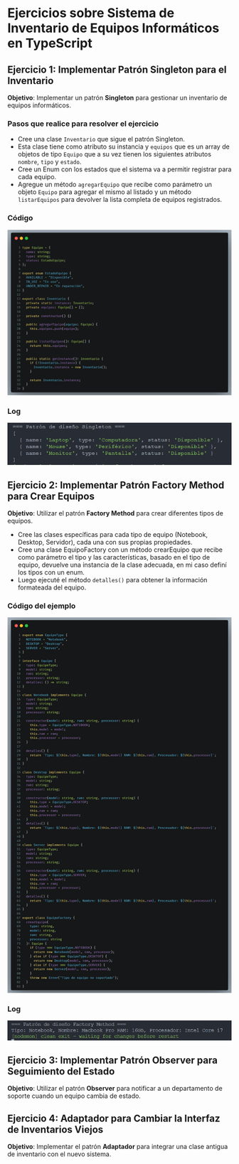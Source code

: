 
# Ejercicios sobre Sistema de Inventario de Equipos Informáticos en TypeScript

## Ejercicio 1: Implementar Patrón Singleton para el Inventario

**Objetivo**: Implementar un patrón **Singleton** para gestionar un inventario de equipos informáticos.

### Pasos que realice para resolver el ejercicio

- Cree una clase `Inventario` que sigue el patrón Singleton.
- Esta clase tiene como atributo su instancia y `equipos` que es un array de objetos de tipo `Equipo` que a su vez tienen los siguientes atributos `nombre`, `tipo` y `estado`.
- Cree un Enum con los estados que el sistema va a permitir registrar para cada equipo.
- Agregue un método `agregarEquipo` que recibe como parámetro un objeto `Equipo` para agregar el mismo al listado y un método `listarEquipos` para devolver la lista completa de equipos registrados.

### Código

![Imagen](/src/examples/img/singleton-code.png)

### Log

![Imagen](/src/examples/img/singleton-log.png)

## Ejercicio 2: Implementar Patrón Factory Method para Crear Equipos

**Objetivo**: Utilizar el patrón **Factory Method** para crear diferentes tipos de equipos.

- Cree las clases específicas para cada tipo de equipo (Notebook, Desktop, Servidor), cada una con sus propias propiedades.
- Cree una clase EquipoFactory con un método crearEquipo que recibe como parámetro el tipo y las características, basado en el tipo de equipo, devuelve una instancia de la clase adecuada, en mi caso definí los tipos con un enum.
- Luego ejecuté el método `detalles()` para obtener la información formateada del equipo.

### Código del ejemplo

![Imagen](/src/examples/img/factory-method-code.png)

### Log

![Imagen](/src/examples/img/factory-method-log.png)


## Ejercicio 3: Implementar Patrón Observer para Seguimiento del Estado

**Objetivo**: Utilizar el patrón **Observer** para notificar a un departamento de soporte cuando un equipo cambia de estado.

## Ejercicio 4: Adaptador para Cambiar la Interfaz de Inventarios Viejos

**Objetivo**: Implementar el patrón **Adaptador** para integrar una clase antigua de inventario con el nuevo sistema.

